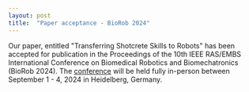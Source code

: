 ```yaml
---
layout: post
title:  "Paper acceptance - BioRob 2024"
---
```


Our paper, entitled "Transferring Shotcrete Skills to Robots" has been accepted for publication in the Proceedings of the 10th IEEE RAS/EMBS International Conference on Biomedical Robotics and Biomechatronics (BioRob 2024). 
The [conference](https://www.biorob2024.org/) will be held fully in-person between September 1 - 4, 2024 in Heidelberg, Germany. 